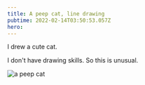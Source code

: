 ```yaml
---
title: A peep cat, line drawing
pubtime: 2022-02-14T03:50:53.057Z
hero:
---
```


I drew a cute cat.

I don't have drawing skills. So this is unusual.

![a peep cat](/svg/neko.svg)
